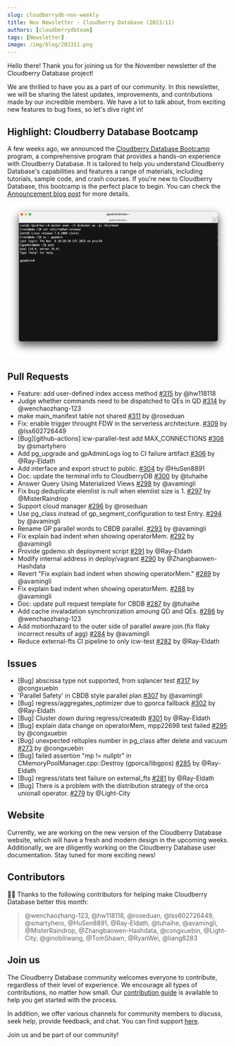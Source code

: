 ```yaml
---
slug: cloudberrydb-nov-weekly
title: Nov Newsletter - Cloudberry Database (2023/11)
authors: [cloudberrydbteam]
tags: [Newsletter]
image: /img/blog/202311.png
---
```


Hello there! Thank you for joining us for the November newsletter of the Cloudberry Database project!

We are thrilled to have you as a part of our community. In this newsletter, we will be sharing the latest updates, improvements, and contributions made by our incredible members. We have a lot to talk about, from exciting new features to bug fixes, so let's dive right in!

<!-- truncate -->

## Highlight: Cloudberry Database Bootcamp

A few weeks ago, we announced the [Cloudberry Database Bootcamp](https://github.com/cloudberrydb/bootcamp) program, a comprehensive program that provides a hands-on experience with Cloudberry Database. It is tailored to help you understand Cloudberry Database's capabilities and features a range of materials, including tutorials, sample code, and crash courses. If you're new to Cloudberry Database, this bootcamp is the perfect place to begin. You can check the [Announcement blog post](/blog/introducing-cloudberrydb-bootcamp) for more details.

![CloudberryDB Sandbox](../static/img/cbdb-sandbox.png)

## Pull Requests

-   Feature: add user-defined index access method [#315](https://github.com/cloudberrydb/cloudberrydb/pull/315)  by @hw118118
-   Judge whether commands need to be dispatched to QEs in QD [#314](https://github.com/cloudberrydb/cloudberrydb/pull/314)  by @wenchaozhang-123
-   make main_manifest table not shared [#311](https://github.com/cloudberrydb/cloudberrydb/pull/311)  by @roseduan
-   Fix: enable trigger throught FDW in the serverless architecture. [#309](https://github.com/cloudberrydb/cloudberrydb/pull/309)  by @lss602726449
-   [Bug][github-actions] icw-parallel-test add MAX_CONNECTIONS [#308](https://github.com/cloudberrydb/cloudberrydb/pull/308)  by @smartyhero
-   Add pg_upgrade and gpAdminLogs log to CI failure artifact [#306](https://github.com/cloudberrydb/cloudberrydb/pull/306)  by @Ray-Eldath
-   Add interface and export struct to public. [#304](https://github.com/cloudberrydb/cloudberrydb/pull/304)  by @HuSen8891
-   Doc: update the terminal info to CloudberryDB [#300](https://github.com/cloudberrydb/cloudberrydb/pull/300)  by @tuhaihe
-   Answer Query Using Materialized Views [#298](https://github.com/cloudberrydb/cloudberrydb/pull/298)  by @avamingli
-   Fix bug deduplicate elemlist is null when elemlist size is 1. [#297](https://github.com/cloudberrydb/cloudberrydb/pull/297)  by @MisterRaindrop
-   Support cloud manager [#296](https://github.com/cloudberrydb/cloudberrydb/pull/296)  by @roseduan
-   Use pg_class instead of gp_segment_configuration to test Entry. [#294](https://github.com/cloudberrydb/cloudberrydb/pull/294)  by @avamingli
-   Rename GP parallel words to CBDB parallel. [#293](https://github.com/cloudberrydb/cloudberrydb/pull/293)  by @avamingli
-   Fix explain bad indent when showing operatorMem. [#292](https://github.com/cloudberrydb/cloudberrydb/pull/292)  by @avamingli
-   Provide gpdemo.sh deployment script [#291](https://github.com/cloudberrydb/cloudberrydb/pull/291)  by @Ray-Eldath
-   Modify internal address in deploy/vagrant [#290](https://github.com/cloudberrydb/cloudberrydb/pull/290)  by @Zhangbaowen-Hashdata
-   Revert "Fix explain bad indent when showing operatorMem." [#289](https://github.com/cloudberrydb/cloudberrydb/pull/289)  by @avamingli
-   Fix explain bad indent when showing operatorMem. [#288](https://github.com/cloudberrydb/cloudberrydb/pull/288)  by @avamingli
-   Doc: update pull request template for CBDB [#287](https://github.com/cloudberrydb/cloudberrydb/pull/287)  by @tuhaihe
-   Add cache invaladation synchronization amoung QD and QEs. [#286](https://github.com/cloudberrydb/cloudberrydb/pull/286)  by @wenchaozhang-123
-   Add motionhazard to the outer side of parallel aware join.(fix flaky incorrect results of agg) [#284](https://github.com/cloudberrydb/cloudberrydb/pull/284)  by @avamingli
-   Reduce external-fts CI pipeline to only icw-test [#282](https://github.com/cloudberrydb/cloudberrydb/pull/282)  by @Ray-Eldath

## Issues

-   [Bug] abscissa type not supported, from sqlancer test [#317](https://github.com/cloudberrydb/cloudberrydb/issues/317)  by @congxuebin
-   'Parallel Safety' in CBDB style parallel plan [#307](https://github.com/cloudberrydb/cloudberrydb/issues/307)  by @avamingli
-   [Bug] regress/aggregates_optimizer due to gporca fallback [#302](https://github.com/cloudberrydb/cloudberrydb/issues/302)  by @Ray-Eldath
-   [Bug] Cluster down during regress/createdb [#301](https://github.com/cloudberrydb/cloudberrydb/issues/301)  by @Ray-Eldath
-   [Bug] explain data change on operatorMem, mpp22698 test failed [#295](https://github.com/cloudberrydb/cloudberrydb/issues/295)  by @congxuebin
-   [Bug] unexpected reltuples number in pg_class after delete and vacuum  [#273](https://github.com/cloudberrydb/cloudberrydb/issues/273)  by @congxuebin
-   [Bug] failed assertion "mp != nullptr" in CMemoryPoolManager.cpp::Destroy (gporca/libgpos) [#285](https://github.com/cloudberrydb/cloudberrydb/issues/285)  by @Ray-Eldath
-   [Bug] regress/stats test failure on external_fts [#281](https://github.com/cloudberrydb/cloudberrydb/issues/281)  by @Ray-Eldath
-   [Bug] There is a problem with the distribution strategy of the orca unionall operator. [#279](https://github.com/cloudberrydb/cloudberrydb/issues/279)  by @Light-City

## Website

Currently, we are working on the new version of the Cloudberry Database website, which will have a fresh and modern design in the upcoming weeks. Additionally, we are diligently working on the Cloudberry Database user documentation. Stay tuned for more exciting news! 

## Contributors

🎈️🎊️ Thanks to the following contributors for helping make Cloudberry Database better this month:

> @wenchaozhang-123, @hw118118, @roseduan, @lss602726449, @smartyhero, @HuSen8891, @Ray-Eldath, @tuhaihe, @avamingli, @MisterRaindrop, @Zhangbaowen-Hashdata, @congxuebin, @Light-City, @ginobiliwang, @TomShawn, @RyanWei, @liang8283

## Join us

The Cloudberry Database community welcomes everyone to contribute, regardless of their level of experience. We encourage all types of contributions, no matter how small. Our [contribution guide](https://cloudberrydb.org/contribute/how-to-contribute) is available to help you get started with the process.

In addition, we offer various channels for community members to discuss, seek help, provide feedback, and chat. You can find support [here](https://cloudberrydb.org/support).

Join us and be part of our community!
